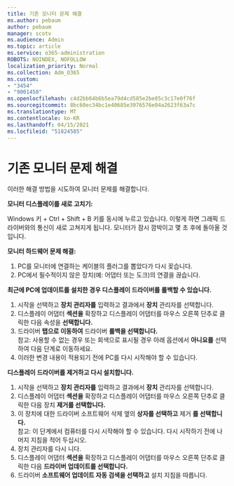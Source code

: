 ```yaml
---
title: 기존 모니터 문제 해결
ms.author: pebaum
author: pebaum
manager: scotv
ms.audience: Admin
ms.topic: article
ms.service: o365-administration
ROBOTS: NOINDEX, NOFOLLOW
localization_priority: Normal
ms.collection: Adm_O365
ms.custom:
- "3454"
- "9001450"
ms.openlocfilehash: c4d2bb64b6b5ea79d4cd585e2be85c3c17e0f76f
ms.sourcegitcommit: 8bc60ec34bc1e40685e3976576e04a2623f63a7c
ms.translationtype: MT
ms.contentlocale: ko-KR
ms.lasthandoff: 04/15/2021
ms.locfileid: "51824585"
---
```

# <a name="troubleshoot-an-existing-monitor"></a>기존 모니터 문제 해결

이러한 해결 방법을 시도하여 모니터 문제를 해결합니다. 

**모니터 디스플레이를 새로 고치기:**

Windows 키 + Ctrl + Shift + B 키를 동시에 누르고 있습니다. 이렇게 하면 그래픽 드라이버와의 통신이 새로 고쳐지게 됩니다. 모니터가 잠시 깜박이고 몇 초 후에 돌아올 것입니다.

**모니터 하드웨어 문제 해결:**

1. PC를 모니터에 연결하는 케이블의 플러그를 뽑았다가 다시 꽂습니다.
2. PC에서 필수적이지 않은 장치(예: 어댑터 또는 도크)의 연결을 끊습니다.

**최근에 PC에 업데이트를 설치한 경우 디스플레이 드라이버를 롤백할 수 있습니다.**

1. 시작을 선택하고 **장치 관리자를** 입력하고 결과에서 **장치** 관리자를 선택합니다. 
2. 디스플레이 어댑터 **섹션을** 확장하고 디스플레이 어댑터를 마우스 오른쪽 단추로 클릭한 다음 속성을 **선택합니다.**
3. 드라이버 **탭으로 이동하여** 드라이버 **롤백을 선택합니다.** <br>
참고: 사용할 수 없는 경우 또는 회색으로 표시될 경우 아래 옵션에서 **아니요를** 선택하여 다음 단계로 이동하세요.
4. 이러한 변경 내용이 적용되기 전에 PC를 다시 시작해야 할 수 있습니다.

**디스플레이 드라이버를 제거하고 다시 설치합니다.**

1. 시작을 선택하고 **장치 관리자를** 입력하고 결과에서 **장치** 관리자를 선택합니다. 
2. 디스플레이 어댑터 **섹션을** 확장하고 디스플레이 어댑터를 마우스 오른쪽 단추로 클릭한 다음 장치 **제거를 선택합니다.** 
3. 이 장치에 대한 드라이버 소프트웨어 삭제 옆의 **상자를 선택하고** 제거 **를 선택합니다.**<br>
참고: 이 단계에서 컴퓨터를 다시 시작해야 할 수 있습니다. 다시 시작하기 전에 나머지 지침을 적어 두십시오.
4. 장치 관리자를 다시 니다.
5. 디스플레이 어댑터 **섹션을** 확장하고 디스플레이 어댑터를 마우스 오른쪽 단추로 클릭한 다음 **드라이버 업데이트를 선택합니다.**
6. 드라이버 **소프트웨어 업데이트 자동 검색을 선택하고** 설치 지침을 따릅니다.